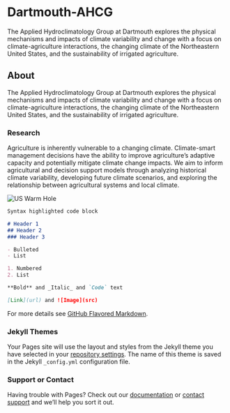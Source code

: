 # Dartmouth-AHCG
The Applied Hydroclimatology Group at Dartmouth explores the physical mechanisms and impacts of climate variability and change with a focus on climate-agriculture interactions, the changing climate of the Northeastern United States, and the sustainability of irrigated agriculture.

## About
The Applied Hydroclimatology Group at Dartmouth explores the physical mechanisms and impacts of climate variability and change with a 
focus on climate-agriculture interactions, the changing climate of the Northeastern United States, and the sustainability of irrigated agriculture.

### Research

Agriculture is inherently vulnerable to a changing climate. Climate-smart management decisions have the ability to improve agriculture’s adaptive 
capacity and potentially mitigate climate change impacts. We aim to inform agricultural and decision support models through analyzing historical 
climate variability, developing future climate scenarios, and exploring the relationship between agricultural systems and local climate.

![US Warm Hole](/US_Warm_Hole.jpeg)

```markdown
Syntax highlighted code block

# Header 1
## Header 2
### Header 3

- Bulleted
- List

1. Numbered
2. List

**Bold** and _Italic_ and `Code` text

[Link](url) and ![Image](src)
```

For more details see [GitHub Flavored Markdown](https://guides.github.com/features/mastering-markdown/).

### Jekyll Themes

Your Pages site will use the layout and styles from the Jekyll theme you have selected in your [repository settings](https://github.com/AHCG/Dartmouth-AHCG/settings/pages). The name of this theme is saved in the Jekyll `_config.yml` configuration file.

### Support or Contact

Having trouble with Pages? Check out our [documentation](https://docs.github.com/categories/github-pages-basics/) or [contact support](https://support.github.com/contact) and we’ll help you sort it out.

